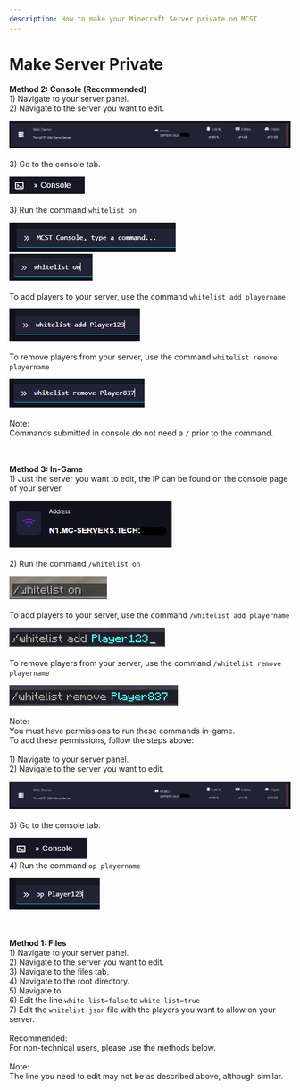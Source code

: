 ```yaml
---
description: How to make your Minecraft Server private on MCST
---
```


# Make Server Private

**Method 2: Console (Recommended)**\
1\) Navigate to your server panel.\
2\) Navigate to the server you want to edit.

![](<../.gitbook/assets/image (25).png>)\
\
3\) Go to the console tab.

![](<../.gitbook/assets/image (13).png>)\
\
3\) Run the command `whitelist on`

![](<../.gitbook/assets/image (21).png>)\
![](<../.gitbook/assets/image (4).png>)\
\
To add players to your server, use the command `whitelist add playername`

![](<../.gitbook/assets/image (6).png>)\
\
To remove players from your server, use the command `whitelist remove playername`

![](<../.gitbook/assets/image (32).png>)\
\
Note:\
Commands submitted in console do not need a `/` prior to the command.

\
\
**Method 3: In-Game**\
1\) Just the server you want to edit, the IP can be found on the console page of your server.

![](<../.gitbook/assets/image (24).png>)\
\
2\) Run the command `/whitelist on`

![](<../.gitbook/assets/image (27).png>)\
\
To add players to your server, use the command `/whitelist add playername`

![](<../.gitbook/assets/image (28).png>)\
\
To remove players from your server, use the command `/whitelist remove playername`

![](<../.gitbook/assets/image (30).png>)\
\
Note:\
You must have permissions to run these commands in-game.\
To add these permissions, follow the steps above:\
\
1\) Navigate to your server panel.\
2\) Navigate to the server you want to edit.

![](<../.gitbook/assets/image (16).png>)\
\
3\) Go to the console tab.

![](<../.gitbook/assets/image (8).png>)\
4\) Run the command `op playername`

![](<../.gitbook/assets/image (35).png>)

\
\
**Method 1: Files**\
1\) Navigate to your server panel.\
2\) Navigate to the server you want to edit.\
3\) Navigate to the files tab.\
4\) Navigate to the root directory.\
5\) Navigate to\
6\) Edit the line `white-list=false` to `white-list=true`\
7\) Edit the `whitelist.json` file with the players you want to allow on your server.\
\
Recommended:\
For non-technical users, please use the methods below.\
\
Note:\
The line you need to edit may not be as described above, although similar.
